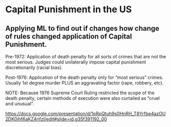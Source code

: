 # Capital Punishment in the US

## Applying ML to find out if changes how change of rules changed application of Capital Punishment.

Pre-1972: Application of death penalty for all sorts of crimes that are not the most serious.  Judges could unilaterally impose capital punishment discretionarily (racial bias).

Post-1976: Application of the death penalty only for “most serious” crimes.  Usually 1st degree murder PLUS an aggravating factor (rape, robbery, etc).

NOTE: Because 1976 Supreme Court Ruling restricted the scope of the death penalty, certain methods of execution were also curtailed as “cruel and unusual”.


https://docs.google.com/presentation/d/1pRpQtuh9s0HnRH_T8Yrfbe4azOU2DK0ihf6aKZ4nfzI/edit#slide=id.g35f391192_00
